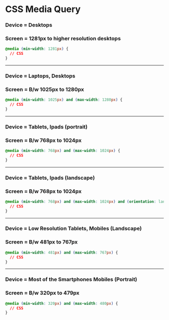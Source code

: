 # CSS Media Query


### Device = Desktops
### Screen = 1281px to higher resolution desktops

```css
@media (min-width: 1281px) {
  // CSS
}
```
<hr>

### Device = Laptops, Desktops
### Screen = B/w 1025px to 1280px

```css
@media (min-width: 1025px) and (max-width: 1280px) {
  // CSS
}
```
<hr>

### Device = Tablets, Ipads (portrait)
### Screen = B/w 768px to 1024px

```css
@media (min-width: 768px) and (max-width: 1024px) {
  // CSS
}
```
<hr>

### Device = Tablets, Ipads (landscape)
### Screen = B/w 768px to 1024px

```css
@media (min-width: 768px) and (max-width: 1024px) and (orientation: landscape) {
  // CSS
}
```
<hr>
 
### Device = Low Resolution Tablets, Mobiles (Landscape)
### Screen = B/w 481px to 767px

```css
@media (min-width: 481px) and (max-width: 767px) {
  // CSS
}
```
<hr>

### Device = Most of the Smartphones Mobiles (Portrait)
### Screen = B/w 320px to 479px

```css
@media (min-width: 320px) and (max-width: 480px) {
  // CSS
}
```